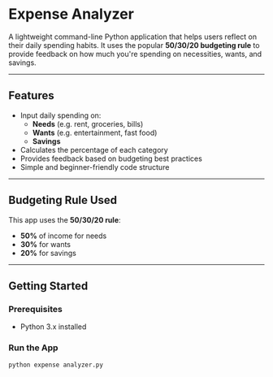 # Expense Analyzer

A lightweight command-line Python application that helps users reflect on their daily spending habits. It uses the popular **50/30/20 budgeting rule** to provide feedback on how much you're spending on necessities, wants, and savings.

---

## Features

- Input daily spending on:
  - **Needs** (e.g. rent, groceries, bills)
  - **Wants** (e.g. entertainment, fast food)
  - **Savings**
- Calculates the percentage of each category
- Provides feedback based on budgeting best practices
- Simple and beginner-friendly code structure

---

## Budgeting Rule Used

This app uses the **50/30/20 rule**:
- **50%** of income for needs
- **30%** for wants
- **20%** for savings

---

## Getting Started

### Prerequisites
- Python 3.x installed

### Run the App
```bash
python expense analyzer.py
